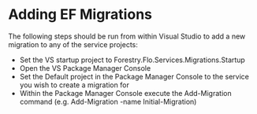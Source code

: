 # Adding EF Migrations
The following steps should be run from within Visual Studio to add a new migration to any of the service projects:

- Set the VS startup project to Forestry.Flo.Services.Migrations.Startup
- Open the VS Package Manager Console
- Set the Default project in the Package Manager Console to the service you wish to create a migration for
- Within the Package Manager Console execute the Add-Migration command (e.g. Add-Migration -name Initial-Migration)